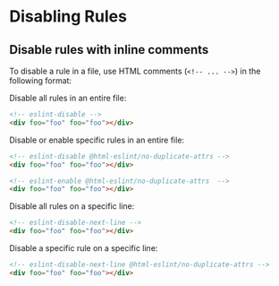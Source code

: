 # Disabling Rules

## Disable rules with inline comments

To disable a rule in a file, use HTML comments (`<!-- ... -->`) in the following format:

Disable all rules in an entire file:

```html
<!-- eslint-disable -->
<div foo="foo" foo="foo"></div>
```

Disable or enable specific rules in an entire file:

```html
<!-- eslint-disable @html-eslint/no-duplicate-attrs -->
<div foo="foo" foo="foo"></div>

<!-- eslint-enable @html-eslint/no-duplicate-attrs  -->
<div foo="foo" foo="foo"></div>
```

Disable all rules on a specific line:

```html
<!-- eslint-disable-next-line -->
<div foo="foo" foo="foo"></div>
```

Disable a specific rule on a specific line:

```html
<!-- eslint-disable-next-line @html-eslint/no-duplicate-attrs -->
<div foo="foo" foo="foo"></div>
```
